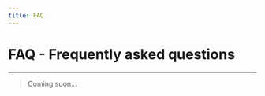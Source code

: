 ```yaml
---
title: FAQ
---
```


# FAQ - Frequently asked questions
--------------------------------------------

> Coming soon...

    










